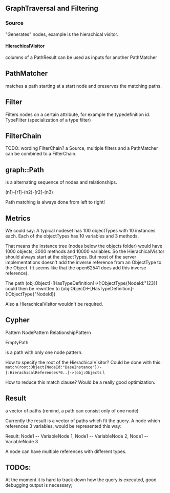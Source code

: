 ## GraphTraversal and Filtering

### Source

"Generates" nodes, example is the hierachical visitor.

#### HierachicalVisitor
columns of a PathResult can be used as inputs for another PathMatcher

## PathMatcher

matches a path starting at a start node and preserves the matching paths.

## Filter

Filters nodes on a certain attribute, for example the typedefinition id.
TypeFilter (specialization of a type filter)

## FilterChain
TODO: wording FilterChain?
a Source, multiple filters and a PathMatcher can be combined to a FilterChain.

## graph::Path

is a alternating sequence of nodes and relationships.

(n1)-[r1]-(n2)-[r2]-(n3)

Path matching is always done from left to right!

## Metrics
We could say: A typical nodeset has 100 objectTypes with 10 instances each. Each of the objectTypes has 10 variables and 3 methods.

That means the instance tree (nodes below the objects folder) would have 1000 objects, 3000 methods and 10000 variables. So the HierachicalVisitor should always start at the objectTypes. But most of the server implementations doesn't add the inverse reference from an ObjectType to the Object. (It seems like that the open62541 does add this inverse reference).

The path (obj:Object)-[HasTypeDefinition]->[:ObjectType{NodeId:"123}] could then be rewritten to (obj:Object)<-[HasTypeDefinition]-(:ObjectType{"NodeId})

Also a HierachicalVisitor wouldn't be required.

## Cypher

Pattern
NodePattern
RelationshipPattern

EmptyPath

is a path with only one node pattern.

How to specify the root of the HierachicalVisitor?
Could be done with this:
`match(root:Object{NodeId:"BaseInstance"})-[:HierachicalReferences*0..]->(obj:Objects` \

How to reduce this match clause? Would be a really good optimization.

## Result
a vector of paths (remind, a path can consist only of one node)

Currently the result is a vector of paths which fit the query. A node which references 3 variables, would be represented this way:

Result: Node1 -- VariableNode 1,
        Node1 -- VariableNode 2,
        Node1 -- VariableNode 3

A node can have multiple references with different types.

## TODOs:

At the moment it is hard to track down how the query is executed, good debugging output is necessary;









